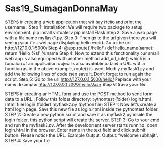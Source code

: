 # Sas19_SumaganDonnaMay
STEPS in creating a web application that will say Hello and print the username :
Step 1: Installation: We will require two package to setup environment. pip install virtualenv pip install Flask 
Step 2: Save a web page with a file name myflask1.py. 
Step 3: Then go to the url given there you will seeing your first webpage displaying hello world. Go to the url http://127.0.0.1:5000/ Step 4: @app.route('/hello/') def hello_name(name): return 'Hello %s!' % name 
Step 4: Now to extend this functionality our small web app is also equipped with another method add_url_rule() which is a function of an application object is also available to bind a URL with a function as in the above example, route() is used. Modify myflask1.py and add the following lines of code then save it. Don’t forget to run again the script. 
Step 5: Go to the url http://127.0.0.1:5000/hello/ Replace with your name. Example: http://127.0.0.1:5000/hello/Juan Step 6: Save your file.

STEPS in creating an HTML form and use the POST method to send form data to a URL.: Follow this folder directory: pythontest (folder) login.html (html file) login (folder) myflask2.py (python file) 
STEP 1: Now let’s create a html login page. Save this new file as login.html inside the pythontest folder. 
STEP 2: Create a new python script and save it as myflask2.py inside the login folder, this python script will create the server. 
STEP 3: Go to your cmd and run the myflask2.py. After the development server starts running, open login.html in the browser. Enter name in the text field and click submit button. Please notice the URL. Example Output: Output: “welcome subhajit”. 
STEP 4: Save your file
